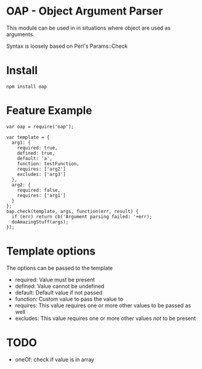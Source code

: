 # OAP - Object Argument Parser

This module can be used in in situations where object are used as arguments.


Syntax is loosely based on Perl's Params::Check


# Install

    npm install oap


# Feature Example

    var oap = require('oap');

    var template = {
      arg1: {
        required: true,
        defined: true,
        default: 'a',
        function: testFunction,
        requires: ['arg2']
        excludes: ['arg3']
      },
      arg2: {
        required: false,
        requires: ['arg1']
      }
    };
    oap.check(template, args, function(err, result) {
      if (err) return cb('Argument parsing failed: '+err);
      doAmazingStuff(args);
    });


# Template options

The options can be passed to the template

* required: Value must be present
* defined: Value cannot be undefined
* default: Default value if not passed
* function: Custom value to pass the value to
* requires: This value requires one or more other values to be passed as well
* excludes: This value requires one or more other values *not* to be present


# TODO

* oneOf: check if value is in array
